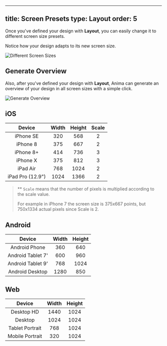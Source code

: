 
---
title: Screen Presets
type: Layout
order: 5
---
Once you've defined your design with **Layout**, you can easily change it to different screen size presets.

Notice how your design adapts to its new screen size. 

![Different Screen Sizes](http://f.cl.ly/items/2L341y1J1f1L2N3h2w0b/Screensizez.gif)

## Generate Overview

Also, after you've defined your design with **Layout**, Anima can generate an overview of your design in all screen sizes with a simple click.

![Generate Overview](http://f.cl.ly/items/432Q1g3U1B3F380o2E0I/Generate%20Overview.png)

## iOS

|   Device  |   Width  |   Height  | Scale |
|:---------:|:--------:|:---------:|:-----:|
| iPhone SE |  320     |   568     |   2   |
| iPhone 8  |  375     |   667     |   2   |
| iPhone 8+ |  414     |   736     |   3   |
| iPhone X  |  375     |   812     |   3   |
| iPad Air  |  768     |   1024    |   2   |
| iPad Pro (12.9") |  1024    |   1366    |   2   |


> ** `Scale` means that the number of pixels is multiplied according to the scale value.
> 
> For example in iPhone 7 the screen size is 375x667 points, but 750x1334 actual pixels since Scale is 2.


## Android

|   Device          |   Width  |   Height  |
|:-----------------:|:--------:|:---------:|
| Android Phone     |  360     |   640     |
| Android Tablet 7' |  600     |   960     |
| Android Tablet 9' |  768     |   1024    |
| Android Desktop   |  1280    |   850     |

## Web

|   Device         |   Width  |   Height  |
|:----------------:|:--------:|:---------:|
| Desktop HD       |  1440    |   1024    |
| Desktop          |  1024    |   1024    |
| Tablet Portrait  |  768     |   1024    |
| Mobile Portrait  |  320     |   1024    |
